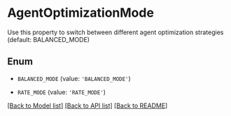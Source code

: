 # AgentOptimizationMode

Use this property to switch between different agent optimization strategies (default: BALANCED_MODE)

## Enum

* `BALANCED_MODE` (value: `'BALANCED_MODE'`)

* `RATE_MODE` (value: `'RATE_MODE'`)

[[Back to Model list]](../README.md#documentation-for-models) [[Back to API list]](../README.md#documentation-for-api-endpoints) [[Back to README]](../README.md)


